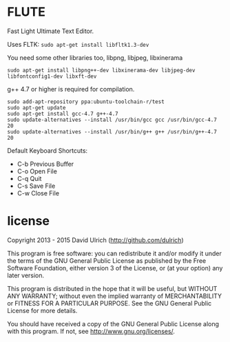 # FLUTE

Fast Light Ultimate Text Editor.

Uses FLTK: `sudo apt-get install libfltk1.3-dev`

You need some other libraries too, libpng, libjpeg, libxinerama

`sudo apt-get install libpng++-dev libxinerama-dev libjpeg-dev libfontconfig1-dev libxft-dev`

g++ 4.7 or higher is required for compilation.
```
sudo add-apt-repository ppa:ubuntu-toolchain-r/test
sudo apt-get update
sudo apt-get install gcc-4.7 g++-4.7
sudo update-alternatives --install /usr/bin/gcc gcc /usr/bin/gcc-4.7 20
sudo update-alternatives --install /usr/bin/g++ g++ /usr/bin/g++-4.7 20
```

Default Keyboard Shortcuts:
*	C-b		Previous Buffer
*	C-o		Open File
*	C-q		Quit
*	C-s		Save File
*	C-w		Close File


# license

Copyright 2013 - 2015  David Ulrich (http://github.com/dulrich)

This program is free software: you can redistribute it and/or modify
it under the terms of the GNU General Public License as published by
the Free Software Foundation, either version 3 of the License, or
(at your option) any later version.

This program is distributed in the hope that it will be useful,
but WITHOUT ANY WARRANTY; without even the implied warranty of
MERCHANTABILITY or FITNESS FOR A PARTICULAR PURPOSE.  See the
GNU General Public License for more details.

You should have received a copy of the GNU General Public License
along with this program.  If not, see <http://www.gnu.org/licenses/>.
